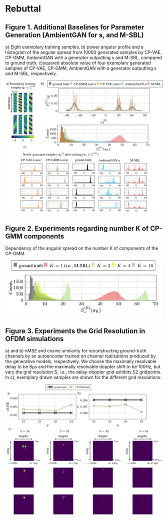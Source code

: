 # Rebuttal

## Figure 1. Additional Baselines for Parameter Generation (AmbientGAN for s, and M-SBL)

a) Eight exemplary training samples, b) power angular profile and a histogram of the angular spread from 10000 generated samples by CP-VAE, CP-GMM, AmbientGAN with a generator outputting s and M-SBL, compared to ground truth, c)squared absolute value of four exemplary generated samples of CP-VAE, CP-GMM, AmbientGAN with a generator outputting s and M-SBL, respectively.

<img src="3gpp_added2.png" alt="Description" width="750">

## Figure 2. Experiments regarding number K of CP-GMM components

Dependency of the angular spread on the number K of components of the CP-GMM.

<img src="plot_K2.png" alt="Description" width="500">

## Figure 3. Experiments the Grid Resolution in OFDM simulations

a) and b) nMSE and cosine similarity for reconstructing ground-truth channels by an autoencoder trained on channel realizations produced by the generative models, respectively. We choose the maximally resolvable delay to be 8μs and the maximally resolvable doppler shift to be 100Hz, but vary the grid resolution S, i.e., the delay-doppler grid exhibits S2 gridpoints. In c), exemplary drawn samples are shown for the different grid resolutions.

<img src="plot_S2.png" alt="Description" width="700">


